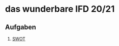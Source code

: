 # das wunderbare IFD 20/21

## Aufgaben
1. [SWOT](https://github.com/R-Walther/IFD-WiSe20-21/tree/main/ifd-sose20task0_swot)
